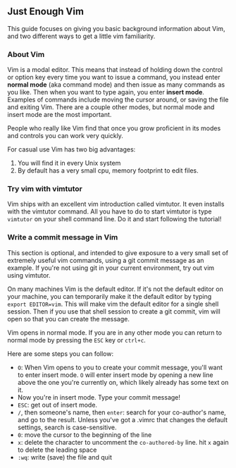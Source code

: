 ## Just Enough Vim

This guide focuses on giving you basic background information about Vim, and two different ways to get a little vim familiarity.

### About Vim

Vim is a modal editor. This means that instead of holding down the control or
option key every time you want to issue a command, you instead enter **normal
mode** (aka command mode) and then issue as many commands as you like. Then when you want to type
again, you enter **insert mode**. Examples of commands include moving the cursor
around, or saving the file and exiting Vim. There are a couple other modes, but normal mode and insert mode are the most important.

People who really like Vim find that once you grow proficient in its modes and
controls you can work very quickly.

For casual use Vim has two big advantages:

1. You will find it in every Unix system
2. By default has a very small cpu, memory footprint to edit files.

### Try vim with vimtutor

Vim ships with an excellent vim introduction called vimtutor. It even installs with the vimtutor command. All you have to do to start vimtutor is type `vimtutor` on your shell command line. Do it and start following the tutorial!

### Write a commit message in Vim

This section is optional, and intended to give exposure to a very small set of extremely useful vim commands, using a git commit message as an example. If you're not using git in your current environment, try out vim using vimtutor.

On many machines Vim is the default editor. If it's not the default editor on your machine, you can temporarily make it the default editor by typing `export EDITOR=vim`. This will make vim the default editor for a single shell session. Then if you use that shell session to create a git commit, vim will open so that you can create the message.

Vim opens in normal mode. If you are in any other mode you can return to
normal mode by pressing the `ESC` key or `ctrl+c`.

Here are some steps you can follow:
* `O`: When Vim opens to you to create your commit message, you'll want to enter insert mode. `O` will enter insert mode by opening a new line above the one you're currently on, which likely already has some text on it.
* Now you're in insert mode. Type your commit message!
* `ESC`: get out of insert mode.
* `/`, then someone's name, then `enter`: search for your co-author's name, and go to the result. Unless you've got a .vimrc that changes the default settings, search is case-sensitive.
* `0`: move the cursor to the beginning of the line
* `x`: delete the character to uncomment the `co-authored-by` line. hit `x` again to delete the leading space
* `:wq`: write (save) the file and quit
